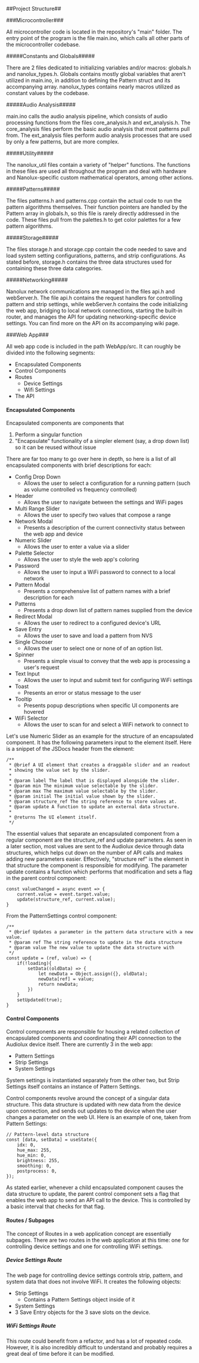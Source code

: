 ##Project Structure##

###Microcontroller###

All microcontroller code is located in the repository's "main" folder. The entry point of the program is the file main.ino, which calls all other parts of the microcontroller codebase.

#####Constants and Globals#####

There are 2 files dedicated to initializing variables and/or macros: globals.h and nanolux\_types.h. Globals contains mostly global variables that aren't utilized in main.ino, in addition to defining the Pattern struct and its accompanying array. nanolux\_types contains nearly macros utilized as constant values by the codebase.

#####Audio Analysis#####

main.ino calls the audio analysis pipeline, which consists of audio processing functions from the files core\_analysis.h and ext\_analysis.h. The core\_analysis files perform the basic audio analysis that most patterns pull from. The ext\_analysis files perform audio analysis processes that are used by only a few patterns, but are more complex.

#####Utility#####

The nanolux\_util files contain a variety of "helper" functions. The functions in these files are used all throughout the program and deal with hardware and Nanolux-specific custom mathematical operators, among other actions.


#####Patterns#####

The files patterns.h and patterns.cpp contain the actual code to run the pattern algorithms themselves. Their function pointers are handled by the Pattern array in globals.h, so this file is rarely directly addressed in the code. These files pull from the palettes.h to get color palettes for a few pattern algorithms.


#####Storage#####

The files storage.h and storage.cpp contain the code needed to save and load system setting configurations, patterns, and strip configurations. As stated before, storage.h contains the three data structures used for containing these three data categories.

#####Networking#####

Nanolux network communications are managed in the files api.h and webServer.h. The file api.h contains the request handlers for controlling pattern and strip settings, while webServer.h contains the code initializing the web app, bridging to local network connections, starting the built-in router, and manages the API for updating networking-specific device settings. You can find more on the API on its accompanying wiki page.

###Web App###

All web app code is included in the path WebApp/src. It can roughly be divided into the following segments:

- Encapsulated Components
- Control Components
- Routes
	- Device Settings
	- Wifi Settings
- The API

#### Encapsulated Components ####

Encapsulated components are components that

1. Perform a singular function
2. "Encapsulate" functionality of a simpler element (say, a drop down list) so it can be reused without issue

There are far too many to go over here in depth, so here is a list of all encapsulated components with brief descriptions for each:

- Config Drop Down
	- Allows the user to select a configuration for a running pattern (such as volume controlled vs frequency controlled)
- Header
	- Allows the user to navigate between the settings and WiFi pages
- Multi Range Slider
	- Allows the user to specify two values that compose a range
- Network Modal
	- Presents a description of the current connectivity status between the web app and device
- Numeric Slider
	- Allows the user to enter a value via a slider
- Palette Selector
	- Allows the user to style the web app's coloring
- Password
	- Allows the user to input a WiFi password to connect to a local network
- Pattern Modal
	- Presents a comprehensive list of pattern names with a brief description for each
- Patterns
	- Presents a drop down list of pattern names supplied from the device
- Redirect Modal
	- Allows the user to redirect to a configured device's URL
- Save Entry
	- Allows the user to save and load a pattern from NVS
- Single Chooser
	- Allows the user to select one or none of of an option list.
- Spinner
	- Presents a simple visual to convey that the web app is processing a user's request
- Text Input
	- Allows the user to input and submit text for configuring WiFi settings
- Toast
	- Presents an error or status message to the user
- Tooltip
	- Presents popup descriptions when specific UI components are hovered
- WiFi Selector
	- Allows the user to scan for and select a WiFi network to connect to

Let's use Numeric Slider as an example for the structure of an encapsulated component. It has the following parameters input to the element itself. Here is a snippet of the JSDocs header from the element:

	/**
	 * @brief A UI element that creates a draggable slider and an readout
	 * showing the value set by the slider.
	 * 
	 * @param label The label that is displayed alongside the slider.
	 * @param min The minimum value selectable by the slider.
	 * @param max The maximum value selectable by the slider.
	 * @param initial The initial value shown by the slider.
	 * @param structure_ref The string reference to store values at.
	 * @param update A function to update an external data structure.
	 * 
	 * @returns The UI element itself.
	 */

The essential values that separate an encapsulated component from a regular component are the structure\_ref and update parameters. As seen in a later section, most values are sent to the Audiolux device through data structures, which helps cut down on the number of API calls and makes adding new parameters easier. Effectively, "structure ref" is the element in that structure the component is responsible for modifying. The parameter update contains a function which performs that modification and sets a flag in the parent control component:

    const valueChanged = async event => {
        current.value = event.target.value;
        update(structure_ref, current.value);
    }

From the PatternSettings control component:

	/**
	 * @brief Updates a parameter in the pattern data structure with a new value.
	 * @param ref The string reference to update in the data structure
	 * @param value The new value to update the data structure with
	 */
	const update = (ref, value) => {
		if(!loading){		
			setData((oldData) => {
				let newData = Object.assign({}, oldData);
				newData[ref] = value;
				return newData;
			})
		}	
		setUpdated(true);
	}

#### Control Components ####

Control components are responsible for housing a related collection of encapsulated components and coordinating their API connection to the Audiolux device itself. There are currently 3 in the web app:

- Pattern Settings
- Strip Settings
- System Settings

System settings is instantiated separately from the other two, but Strip Settings itself contains an instance of Pattern Settings.

Control components revolve around the concept of a singular data structure. This data structure is updated with new data from the device upon connection, and sends out updates to the device when the user changes a parameter on the web UI. Here is an example of one, taken from Pattern Settings:

	// Pattern-level data structure
	const [data, setData] = useState({
		idx: 0,
		hue_max: 255,
		hue_min: 0,
		brightness: 255,
		smoothing: 0,
		postprocess: 0,
	});

As stated earlier, whenever a child encapsulated component causes the data structure to update, the parent control component sets a flag that enables the web app to send an API call to the device. This is controlled by a basic interval that checks for that flag.

#### Routes / Subpages ####

The concept of Routes in a web application concept are essentially subpages. There are two routes in the web application at this time: one for controlling device settings and one for controlling WiFi settings.

##### Device Settings Route #####

The web page for controlling device settings controls strip, pattern, and system data that does not involve WiFi. It creates the following objects:

- Strip Settings
	- Contains a Pattern Settings object inside of it
- System Settings
- 3 Save Entry objects for the 3 save slots on the device.

##### WiFi Settings Route #####

This route could benefit from a refactor, and has a lot of repeated code. However, it is also incredibly difficult to understand and probably requires a great deal of time before it can be modified.